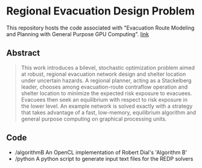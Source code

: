 # Regional Evacuation Design Problem
This repository hosts the code associated with "Evacuation Route Modeling and Planning with General Purpose GPU Computing". [link](https://drum.lib.umd.edu/handle/1903/15954)

## Abstract
> This work introduces a bilevel, stochastic optimization problem aimed at robust, regional evacuation network design and shelter location under uncertain hazards. A regional planner, acting as a Stackelberg leader, chooses among evacuation-route contraflow operation and shelter location to minimize the expected risk exposure to evacuees. Evacuees then seek an equilibrium with respect to risk exposure in the lower level. An example network is solved exactly with a strategy that takes advantage of a fast, low-memory, equilibrium algorithm and general purpose computing on graphical processing units.

## Code
* /algorithmB
  An OpenCL implementation of Robert Dial's 'Algorithm B'
* /python
  A python script to generate input text files for the REDP solvers
